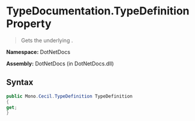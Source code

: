 # TypeDocumentation.TypeDefinition Property
> Gets the underlying .

**Namespace:** DotNetDocs

**Assembly:** DotNetDocs (in DotNetDocs.dll)
## Syntax
```csharp
public Mono.Cecil.TypeDefinition TypeDefinition
{
get;
}
```
